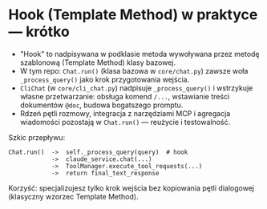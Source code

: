 # Hook (Template Method) w praktyce — krótko

- "Hook" to nadpisywana w podklasie metoda wywoływana przez metodę szablonową (Template Method) klasy bazowej.
- W tym repo: `Chat.run()` (klasa bazowa w `core/chat.py`) zawsze woła `_process_query()` jako krok przygotowania wejścia.
- `CliChat` (w `core/cli_chat.py`) nadpisuje `_process_query()` i wstrzykuje własne przetwarzanie: obsługa komend `/...`, wstawianie treści dokumentów `@doc`, budowa bogatszego promptu.
- Rdzeń pętli rozmowy, integracja z narzędziami MCP i agregacja wiadomości pozostają w `Chat.run()` — reużycie i testowalność.

Szkic przepływu:
```
Chat.run()  ->  self._process_query(query)  # hook
            ->  claude_service.chat(...)
            ->  ToolManager.execute_tool_requests(...)
            ->  return final_text_response
```

Korzyść: specjalizujesz tylko krok wejścia bez kopiowania pętli dialogowej (klasyczny wzorzec Template Method).
